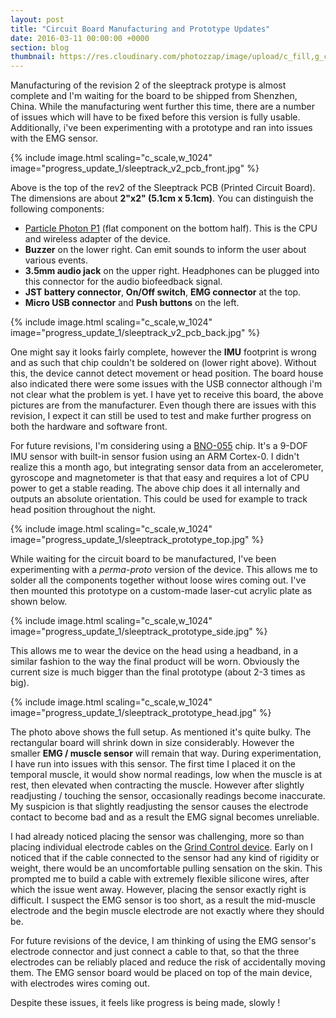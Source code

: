 ```yaml
---
layout: post
title: "Circuit Board Manufacturing and Prototype Updates"
date: 2016-03-11 00:00:00 +0000
section: blog
thumbnail: https://res.cloudinary.com/photozzap/image/upload/c_fill,g_center,h_400,w_400/v1456221905/gc_website_blog/progress_update_1/sleeptrack_v2_pcb_front.jpg
---
```


Manufacturing of the revision 2 of the sleeptrack protype is almost complete and I'm waiting for the board to be shipped from Shenzhen, China. While the manufacturing went further this time, there are a number of issues which will have to be fixed before this version is fully usable. Additionally, i've been experimenting with a prototype and ran into issues with the EMG sensor.

{% include image.html scaling="c_scale,w_1024" image="progress_update_1/sleeptrack_v2_pcb_front.jpg" %}

Above is the top of the rev2 of the Sleeptrack PCB (Printed Circuit Board). The dimensions are about **2"x2" (5.1cm x 5.1cm)**. You can distinguish the following components:

* [Particle Photon P1](https://docs.particle.io/datasheets/p1-datasheet/) (flat component on the bottom half). This is the CPU and wireless adapter of the device.
* **Buzzer** on the lower right. Can emit sounds to inform the user about various events.
* **3.5mm audio jack** on the upper right. Headphones can be plugged into this connector for the audio biofeedback signal.
* **JST battery connector**, **On/Off switch**, **EMG connector** at the top.
* **Micro USB connector** and **Push buttons** on the left.

{% include image.html scaling="c_scale,w_1024" image="progress_update_1/sleeptrack_v2_pcb_back.jpg" %}

One might say it looks fairly complete, however the **IMU** footprint is wrong and as such that chip couldn't be soldered on (lower right above). Without this, the device cannot detect movement or head position. The board house also indicated there were some issues with the USB connector although i'm not clear what the problem is yet. I have yet to receive this board, the above pictures are from the manufacturer. Even though there are issues with this revision, I expect it can still be used to test and make further progress on both the hardware and software front.

For future revisions, I'm considering using a [BNO-055](https://learn.adafruit.com/adafruit-bno055-absolute-orientation-sensor/overview) chip. It's a 9-DOF IMU sensor with built-in sensor fusion using an ARM Cortex-0. I didn't realize this a month ago, but integrating sensor data from an accelerometer, gyroscope and magnetometer is that that easy and requires a lot of CPU power to get a stable reading. The above chip does it all internally and outputs an absolute orientation. This could be used for example to track head position throughout the night. 

{% include image.html scaling="c_scale,w_1024" image="progress_update_1/sleeptrack_prototype_top.jpg" %}

While waiting for the circuit board to be manufactured, I've been experimenting with a *perma-proto* version of the device. This allows me to solder all the components together without loose wires coming out. I've then mounted this prototype on a custom-made laser-cut acrylic plate as shown below.

{% include image.html scaling="c_scale,w_1024" image="progress_update_1/sleeptrack_prototype_side.jpg" %}

This allows me to wear the device on the head using a headband, in a similar fashion to the way the final product will be worn. Obviously the current size is much bigger than the final prototype (about 2-3 times as big).

{% include image.html scaling="c_scale,w_1024" image="progress_update_1/sleeptrack_prototype_head.jpg" %}

The photo above shows the full setup. As mentioned it's quite bulky. The rectangular board will shrink down in size considerably. However the smaller **EMG / muscle sensor** will remain that way. During experimentation, I have run into issues with this sensor. The first time I placed it on the temporal muscle, it would show normal readings, low when the muscle is at rest, then elevated when contracting the muscle. However after slightly readjusting / touching the sensor, occasionally readings become inaccurate. My suspicion is that slightly readjusting the sensor causes the electrode contact to become bad and as a result the EMG signal becomes unreliable. 

I had already noticed placing the sensor was challenging, more so than placing individual electrode cables on the [Grind Control device](/2013/06/01/experiences-with-grind-control-device/). Early on I noticed that if the cable connected to the sensor had any kind of rigidity or weight, there would be an uncomfortable pulling sensation on the skin. This prompted me to build a cable with extremely flexible silicone wires, after which the issue went away. However, placing the sensor exactly right is difficult. I suspect the EMG sensor is too short, as a result the mid-muscle electrode and the begin muscle electrode are not exactly where they should be.

For future revisions of the device, I am thinking of using the EMG sensor's electrode connector and just connect a cable to that, so that the three electrodes can be reliably placed and reduce the risk of accidentally moving them. The EMG sensor board would be placed on top of the main device, with electrodes wires coming out.

Despite these issues, it feels like progress is being made, slowly !